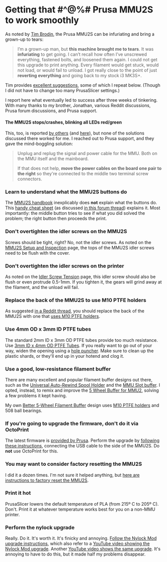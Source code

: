 # Getting that #^@%# Prusa MMU2S to work smoothly

 As noted by [Tim Brodin](https://broddin.be/2021/07/13/troubleshooting-the-prusa-mmu2s/), the Prusa MMU2S can be infuriating and bring a grown-up to tears:

> I’m a grown-up man, but **this machine brought me to tears**. It was **infuriating** to get going. I can’t recall how often I’ve unscrewed everything,  fastened bolts, and loosened them again. I could not get this upgrade to print anything. Every filament would get stuck, would not load, or would fail to unload. I got really close to the point of just **reverting everything** and going back to my stock i3 MK3S+.

Tim provides [excellent suggestions](https://broddin.be/2021/07/13/troubleshooting-the-prusa-mmu2s/), some of which I repeat below. (Though I did not have to change too many PrusaSlicer settings.)

I report here what eventually led to success after three weeks of tinkering. With many thanks to my brother, Jonathan, various Reddit discussions, Prusa forum discussions, and Prusa support.

#### The MMU2S stops/crashes, blinking all LEDs red/green

This, too, is reported [by others](https://forum.prusa3d.com/forum/original-prusa-i3-mmu2s-mmu2-general-discussion-announcements-and-releases/mmu2s-crashes-constantly/) (and [here](https://www.reddit.com/r/prusa3d/comments/gf6065/mmu2s_keeps_crashing/)), but none of the solutions discussed there worked for me. I reached out to Prusa support, and they gave the mind-boggling solution:

> Unplug and replug the signal and power cable for the MMU. Both on the MMU itself and the mainboard. 
>
> If that does not help, **move the power cables on the board one pair to the right** so they're connected to the middle two terminal screw connectors.

### Learn to understand what the MMU2S buttons do

The [MMU2S handbook](https://help.prusa3d.com/downloads/mmu2/handbook) inexplicably does **not** explain what the buttons do. This [handy cheat sheet](https://forum.prusa3d.com/wp-content/uploads/2022/01/Cheat-Sheet.pdf) (as discussed [in this forum thread](https://forum.prusa3d.com/forum/original-prusa-i3-mmu2s-mmu2-hardware-firmware-and-software-help/mmu2s-what-do-the-buttons-do/)) explains it. Most importantly: the middle button tries to see if what you did solved the problem; the right button then proceeds the print.

### Don't overtighten the idler screws on the MMU2S

Screws should be tight, right? No, not the idler screws. As noted on the [MMU2S Setup and Inspection](https://help.prusa3d.com/ja/article/mmu2s-setup-and-inspection_2233) page, the tops of the MMU2S idler screws need to be flush with the cover.

### Don't overtighten the idler screws on the printer

As noted on the [Idler Screw Tension](https://help.prusa3d.com/article/idler-screw-tension_177367) page, this idler screw should also be flush or even protrude 0.5-1mm. If you tighten it, the gears will grind away at the filament, and the unload will fail.

### Replace the back of the MMU2S to use M10 PTFE holders

As suggested [in a Reddit thread](https://www.reddit.com/r/prusa3d/comments/u00mpf/mmu2s_is_pretty_great_with_some_easy_fixes/), you should replace the back of the MMU2S with one that [uses M10 PTFE holders](https://www.printables.com/model/6605-prusa-mmu2-ptfe-holder-m10-passthrough-adapter).

### Use 4mm OD x 3mm ID PTFE tubes

The standard 2mm ID x 3mm OD PTFE tubes provide too much resistance. Use [3mm ID x 4mm OD PTFE Tubes](https://www.amazon.com/dp/B07B8CT1YH/ref=twister_B07CXQKMVD?_encoding=UTF8&psc=1). If you really want to go out of your way, widen the opening using a [hole puncher](https://www.amazon.com/gp/product/B01EIH573K/ref=ppx_yo_dt_b_asin_title_o00_s00?ie=UTF8&psc=1). Make sure to clean up the plastic shards, or they'll end up in your hotend and clog it.

### Use a good, low-resistance filament buffer

There are many excellent and popular filament buffer designs out there, such as the [Universal Auto-Rewind Spool Holder](https://www.thingiverse.com/thing:3338467) and the [MMU Slot buffer](https://www.printables.com/model/30811-mmu-slot-buffer). I opted, instead, to remix and improve the [5 Wheel Buffer for MMU2](https://www.printables.com/model/4670-5-wheel-buffer-for-mmu2), solving a few problems it kept having.

 My own [Better 5-Wheel Filament Buffer](https://www.printables.com/model/394402-a-better-5-wheel-filament-buffer/comments) design uses [M10 PTFE holders](https://www.amazon.com/gp/product/B01KHN1HWY/ref=ppx_yo_dt_b_asin_title_o08_s00?ie=UTF8&psc=1) and 508 ball bearings.

### If you're going to upgrade the firmware, don't do it via OctoPrint

The latest firmware is [provided by Prusa](https://help.prusa3d.com/downloads/mmu2/firmware). Perform the upgrade by [following these instructions](https://help.prusa3d.com/article/firmware-updating-mmu2s_155118), connecting the USB cable to the side of the MMU2S. Do **not** use OctoPrint for this.

### You may want to consider factory resetting the MMU2S

I did it a dozen times. I'm not sure it helped anything, but [here are instructions to factory reset the MMU2S](https://help.prusa3d.com/article/factory-reset-mmu2s_1920).

### Print it hot

PrusaSlicer lowers the default temperature of PLA (from 215º C to 205º C). Don't. Print it at whatever temperature works best for you on a non-MMU printer.

### Perform the nylock upgrade

Really. Do it. It's worth it. It's finicky and annoying. [Follow the Nylock Mod upgrade instructions](https://www.reddit.com/r/prusa3d/comments/bp440f/full_guide_to_doing_nylock_mod_if_you_havent_you/), which also refer to a [YouTube video showing the Nylock Mod upgrade](https://www.youtube.com/watch?v=hDv73AdiBqM). Another [YouTube video shows the same upgrade](https://www.youtube.com/watch?v=v3Ih51AjLmE). It's annoying to have to do this, but it made half my problems disappear.